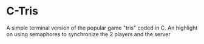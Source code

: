 # C-Tris
A simple terminal version of the popular game "tris" coded in C. An highlight on using semaphores to synchronize the 2 players and the server
